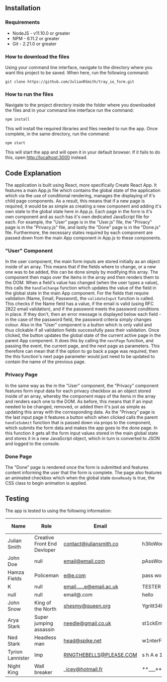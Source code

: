 ## Installation

### Requirements

-   NodeJS - v11.10.0 or greater
-   NPM - 6.11.2 or greater
-   Git - 2.21.0 or greater

### How to download the files

Using your command line interface, navigate to the directory where you want this project to be saved. When here, run the following command:

`git clone https://github.com/JulianRSmith/tray_io_form.git`

### How to run the files

Navigate to the project directory inside the folder where you downloaded the files and in your command line interface run the command:

`npm install`

This will install the required libraries and files needed to run the app. Once complete, in the same directory, run the command:

`npm start`

This will start the app and will open it in your default browser. If it fails to do this, open [http://localhost:3000](http://localhost:3000) instead.

## Code Explanation

The application is built using React, more specifically Create React App. It features a main App.js file which contains the global state of the application which via the use of conditional rendering, manages the displaying of it's child page components. As a result, this means that if a new page is required, it would be as simple as creating a new component and adding it's own state to the global state here in App.js.
Each page in the form is it's own component and as such has it's own dedicated JavaScript file for each. For example, the "User" page is in the "User.js" file, the "Privacy" page is in the "Privacy.js" file, and lastly the "Done" page is in the "Done.js" file. Furthermore, the necessary states required by each component are passed down from the main App component in App.js to these components.

### "User" Component

In the user component, the main form inputs are stored initially as an object inside of an array. This means that if the fields where to change, or a new one was to be added, this can be done simply by modifying this array. The component then maps over the items in the array and then renders them to the DOM. When a field's value has changed (when the user types a value), this calls the `handleChange` function which updates the value of the field in the global state in the main App component.
For the fields that require validation (Name, Email, Password), the `validateInput` function is called. This checks if the Name field has a value, if the email is valid (using RFC 2822 email validation), and if the password meets the password conditions in place. If they don't, then an error message is displayed below each field - in the case of the password field, the password criteria simply changes colour.
Also in the "User" component is a button which is only valid and thus clickable if all validation fields successfully pass their validation. Once clicked, the button updates the global state of the current active page in the parent App component. It does this by calling the `nextPage` function, and passing the event, the current page, and the next page as parameters. This therefore can mean that if the option to go back a page was required, then the this function's next page parameter would just need to be updated to contain the name of the previous page.

### Privacy Page

In the same way as the in the "User" component, the "Privacy" component features form input data for each privacy checkbox as an object stored inside of an array, whereby the component maps of the items in the array and renders each one to the DOM. As before, this means that if an input needed to be changed, removed, or added then it's just as simple as updating this array with the corresponding data.
As the "Privacy" page is the last input page it features a button which when clicked calls the parent `handleSubmit` function that is passed down via props to the component, which submits the form data and makes the app goes to the done page. In this function it gets all the form input values stored in the main global state and stores it in a new JavaScript object, which in turn is converted to JSON and logged to the console.

### Done Page

The "Done" page is rendered once the form is submitted and features content informing the user that the form is complete. The page also features an animated checkbox which when the global state `doneReady` is true, the CSS class to begin animation is applied.

## Testing

The app is tested to using the following information:

| Name             | Role                        | Email                    | Password                | Privacy 1 | Privacy 2 | Test Passed? |
| ---------------- | --------------------------- | ------------------------ | ----------------------- | --------- | --------- | ------------ |
| Julian Smith     | Creative Front End Devloper | contact@juliansmith.co   | h3lloWorld              | true      | false     | YES          |
| John Doe         | null                        | email@email.com          | pAssWord01              | false     | false     | YES          |
| Hamza Fields     | Policeman                   | e@e.com                  | pass worD1              | true      | true      | YES          |
| K                | null                        | email......e@email.ac.uk | TESTER                  | n/a       | n/a       | YES          |
| null             | null                        | email@.com               | hello                   | n/a       | n/a       | YES          |
| John Snow        | King of the North           | shesmy@queen.org         | Ygritt34Life            | yes       | yes       | YES          |
| Arya Stark       | Super jumping assassin      | needle@gmail.co.uk       | st1ckEmWithTh3P0intyEnd | no        | yes       | YES          |
| Ned Stark        | Headless man                | head@spike.net           | w1nterFell!?            | yes       | yes       | YES          |
| Tyrion Lannister | Imp                         | RINGTHEBELLS@PLEASE.COM  | s h A e 1 0 1           | no        | no        | YES          |
| Night King       | Wall breaker                | \_icey@hotmail.fr        | **\_\_\_**1C3y          | no        | no        | YES          |
